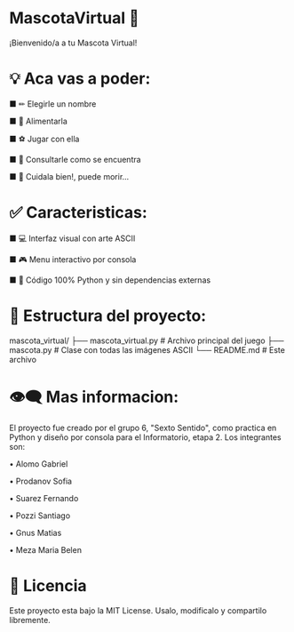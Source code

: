 # MascotaVirtual 🐶

¡Bienvenido/a a tu Mascota Virtual!



# 💡 Aca vas a poder:

■ ✏ Elegirle un nombre

■ 🥩 Alimentarla 

■ ⚽ Jugar con ella

■ 👀 Consultarle como se encuentra

■ 👻 Cuidala bien!, puede morir...




# ✅ Caracteristicas:

■ 💻 Interfaz visual con arte ASCII

■ 🎮 Menu interactivo por consola

■ 🐍 Código 100% Python y sin dependencias externas




# 📎 Estructura del proyecto:

mascota_virtual/ ├── mascota_virtual.py # Archivo principal del juego ├── mascota.py # Clase con todas las imágenes ASCII └── README.md # Este archivo




# 👁‍🗨 Mas informacion:

El proyecto fue creado por el grupo 6, "Sexto Sentido", como practica en Python y diseño por consola para el Informatorio, etapa 2. Los integrantes son:

• Alomo Gabriel

• Prodanov Sofia

• Suarez Fernando

• Pozzi Santiago

• Gnus Matias

• Meza Maria Belen


# 📄 Licencia

Este proyecto esta bajo la MIT License. Usalo, modificalo y compartilo libremente.

